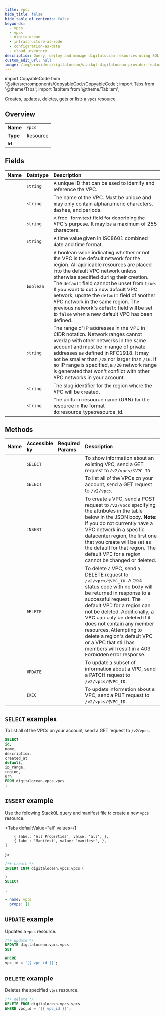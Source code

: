 ```yaml
---
title: vpcs
hide_title: false
hide_table_of_contents: false
keywords:
  - vpcs
  - vpcs
  - digitalocean
  - infrastructure-as-code
  - configuration-as-data
  - cloud inventory
description: Query, deploy and manage digitalocean resources using SQL
custom_edit_url: null
image: /img/providers/digitalocean/stackql-digitalocean-provider-featured-image.png
---
```


import CopyableCode from '@site/src/components/CopyableCode/CopyableCode';
import Tabs from '@theme/Tabs';
import TabItem from '@theme/TabItem';

Creates, updates, deletes, gets or lists a <code>vpcs</code> resource.

## Overview
<table><tbody>
<tr><td><b>Name</b></td><td><code>vpcs</code></td></tr>
<tr><td><b>Type</b></td><td>Resource</td></tr>
<tr><td><b>Id</b></td><td><CopyableCode code="digitalocean.vpcs.vpcs" /></td></tr>
</tbody></table>

## Fields
| Name | Datatype | Description |
|:-----|:---------|:------------|
| <CopyableCode code="id" /> | `string` | A unique ID that can be used to identify and reference the VPC. |
| <CopyableCode code="name" /> | `string` | The name of the VPC. Must be unique and may only contain alphanumeric characters, dashes, and periods. |
| <CopyableCode code="description" /> | `string` | A free-form text field for describing the VPC's purpose. It may be a maximum of 255 characters. |
| <CopyableCode code="created_at" /> | `string` | A time value given in ISO8601 combined date and time format. |
| <CopyableCode code="default" /> | `boolean` | A boolean value indicating whether or not the VPC is the default network for the region. All applicable resources are placed into the default VPC network unless otherwise specified during their creation. The `default` field cannot be unset from `true`. If you want to set a new default VPC network, update the `default` field of another VPC network in the same region. The previous network's `default` field will be set to `false` when a new default VPC has been defined. |
| <CopyableCode code="ip_range" /> | `string` | The range of IP addresses in the VPC in CIDR notation. Network ranges cannot overlap with other networks in the same account and must be in range of private addresses as defined in RFC1918. It may not be smaller than `/28` nor larger than `/16`. If no IP range is specified, a `/20` network range is generated that won't conflict with other VPC networks in your account. |
| <CopyableCode code="region" /> | `string` | The slug identifier for the region where the VPC will be created. |
| <CopyableCode code="urn" /> | `string` | The uniform resource name (URN) for the resource in the format do:resource_type:resource_id. |

## Methods
| Name | Accessible by | Required Params | Description |
|:-----|:--------------|:----------------|:------------|
| <CopyableCode code="vpcs_get" /> | `SELECT` | <CopyableCode code="vpc_id" /> | To show information about an existing VPC, send a GET request to `/v2/vpcs/$VPC_ID`. |
| <CopyableCode code="vpcs_list" /> | `SELECT` | <CopyableCode code="" /> | To list all of the VPCs on your account, send a GET request to `/v2/vpcs`. |
| <CopyableCode code="vpcs_create" /> | `INSERT` | <CopyableCode code="" /> | To create a VPC, send a POST request to `/v2/vpcs` specifying the attributes in the table below in the JSON body. **Note:** If you do not currently have a VPC network in a specific datacenter region, the first one that you create will be set as the default for that region. The default VPC for a region cannot be changed or deleted. |
| <CopyableCode code="vpcs_delete" /> | `DELETE` | <CopyableCode code="vpc_id" /> | To delete a VPC, send a DELETE request to `/v2/vpcs/$VPC_ID`. A 204 status code with no body will be returned in response to a successful request. The default VPC for a region can not be deleted. Additionally, a VPC can only be deleted if it does not contain any member resources. Attempting to delete a region's default VPC or a VPC that still has members will result in a 403 Forbidden error response. |
| <CopyableCode code="vpcs_patch" /> | `UPDATE` | <CopyableCode code="vpc_id" /> | To update a subset of information about a VPC, send a PATCH request to `/v2/vpcs/$VPC_ID`. |
| <CopyableCode code="vpcs_update" /> | `EXEC` | <CopyableCode code="vpc_id" /> | To update information about a VPC, send a PUT request to `/v2/vpcs/$VPC_ID`. |

## `SELECT` examples

To list all of the VPCs on your account, send a GET request to `/v2/vpcs`.


```sql
SELECT
id,
name,
description,
created_at,
default,
ip_range,
region,
urn
FROM digitalocean.vpcs.vpcs
;
```
## `INSERT` example

Use the following StackQL query and manifest file to create a new <code>vpcs</code> resource.

<Tabs
    defaultValue="all"
    values={[
        
        { label: 'All Properties', value: 'all', },
        { label: 'Manifest', value: 'manifest', },
    ]
}>
<TabItem value="all">

```sql
/*+ create */
INSERT INTO digitalocean.vpcs.vpcs (

)
SELECT 

;
```
</TabItem>

<TabItem value="manifest">

```yaml
- name: vpcs
  props: []

```
</TabItem>
</Tabs>

## `UPDATE` example

Updates a <code>vpcs</code> resource.

```sql
/*+ update */
UPDATE digitalocean.vpcs.vpcs
SET 

WHERE 
vpc_id = '{{ vpc_id }}';
```

## `DELETE` example

Deletes the specified <code>vpcs</code> resource.

```sql
/*+ delete */
DELETE FROM digitalocean.vpcs.vpcs
WHERE vpc_id = '{{ vpc_id }}';
```
